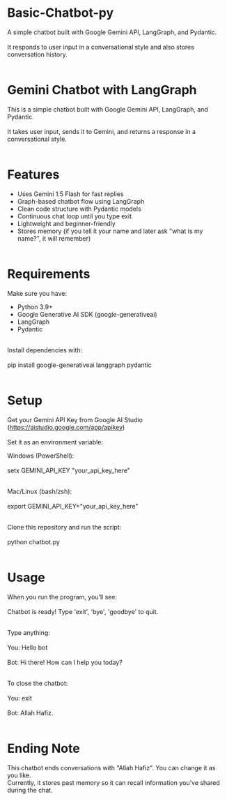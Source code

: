 # Basic-Chatbot-py  
A simple chatbot built with Google Gemini API, LangGraph, and Pydantic.<br>  
It responds to user input in a conversational style and also stores conversation history.<br><br>  

# Gemini Chatbot with LangGraph<br>  
This is a simple chatbot built with Google Gemini API, LangGraph, and Pydantic.<br>  
It takes user input, sends it to Gemini, and returns a response in a conversational style.<br><br>  

# Features<br>  
- Uses Gemini 1.5 Flash for fast replies<br>  
- Graph-based chatbot flow using LangGraph<br>  
- Clean code structure with Pydantic models<br>  
- Continuous chat loop until you type exit<br>  
- Lightweight and beginner-friendly<br>  
- Stores memory (if you tell it your name and later ask "what is my name?", it will remember)<br><br> 

# Requirements<br>  
Make sure you have:<br>  
- Python 3.9+<br>  
- Google Generative AI SDK (google-generativeai)<br>  
- LangGraph<br>  
- Pydantic<br><br>  

Install dependencies with:<br>  
pip install google-generativeai langgraph pydantic<br><br>  

# Setup<br>  
Get your Gemini API Key from Google AI Studio (https://aistudio.google.com/app/apikey)<br>  
Set it as an environment variable:<br>

Windows (PowerShell):<br>  
setx GEMINI_API_KEY "your_api_key_here"<br><br>   

Mac/Linux (bash/zsh):<br>  
export GEMINI_API_KEY="your_api_key_here"<br><br> 

Clone this repository and run the script:<br>  
python chatbot.py<br><br>  

# Usage<br>  
When you run the program, you’ll see:<br>  
Chatbot is ready! Type 'exit', 'bye', 'goodbye' to quit.<br><br> 

Type anything:<br>  
You: Hello bot<br>  
Bot: Hi there! How can I help you today?<br><br>  

To close the chatbot:<br>  
You: exit<br>  
Bot: Allah Hafiz.<br><br>   

# Ending Note<br>  
This chatbot ends conversations with "Allah Hafiz". You can change it as you like.<br>
Currently, it stores past memory so it can recall information you’ve shared during the chat.<br>
  